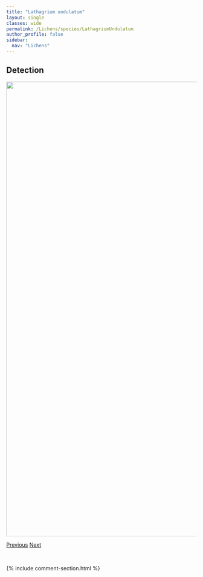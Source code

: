 ```yaml
---
title: "Lathagrium undulatum"
layout: single
classes: wide
permalink: /Lichens/species/LathagriumUndulatum
author_profile: false
sidebar:
  nav: "Lichens"
---
```


<h2>Detection</h2>

<a href="https://drive.google.com/uc?export=view&id=1VT6EsIf47S0o0gJz21U_JXcZXNmIz6PL">
<img src="https://drive.google.com/uc?export=view&id=1VT6EsIf47S0o0gJz21U_JXcZXNmIz6PL" height = "1200" width = "800">
</a>


<a href="/DevelopmentWebsite/Lichens/species/Lathagrium Fuscovirens" class="pagination--pager" title="Lathagrium fuscovirens">Previous</a> <a href="/DevelopmentWebsite/Lichens/species/LathagriumUndulatumVarGranulosum" class="pagination--pager" title="Lathagrium undulatum var. granulosum">Next</a>

<p>&nbsp;</p>

{% include comment-section.html %}
